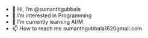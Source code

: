 - 👋 Hi, I’m @sumanthgubbala
- 👀 I’m interested in Programming
- 🌱 I’m currently learning AI/M
- 📫 How to reach me sumanthgubbala1620gmail.com

<!---
sumanthgubbala/sumanth is a ✨ special ✨ repository because its `README.md` (this file) appears on your GitHub profile.
You can click the Preview link to take a look at your changes.
--->
